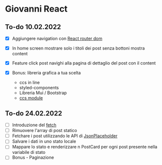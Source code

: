 # Giovanni React

## To-do 10.02.2022

- [x] Aggiungere navigation con [React router dom](https://www.npmjs.com/package/react-router-dom)

- [x] In home screen mostrare solo i titoli dei post senza bottoni mostra content

- [x] Feature click post navighi alla pagina di dettaglio del post con il content

- [x] Bonus: libreria grafica a tua scelta
  - ccs in line
  - styled-components
  - Libreria Mui / Bootstrap
  - [ccs module](https://create-react-app.dev/docs/adding-a-css-modules-stylesheet/)

## To-do 24.02.2022

- [ ] Introduzione del [fetch](https://reactjs.org/docs/faq-ajax.html)
- [ ] Rimuovere l'array di post statico
- [ ] Fetchare i post utilizzando le API di [JsonPlaceholder](https://jsonplaceholder.typicode.com/)
- [ ] Salvare i dati in uno stato locale
- [ ] Mappare lo stato e renderizzare n PostCard per ogni post presente nella variabile di stato
- [ ] Bonus - Paginazione
